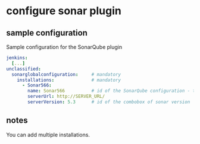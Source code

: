 # configure sonar plugin

## sample configuration
Sample configuration for the SonarQube plugin

```yaml
jenkins: 
  [...]
unclassified:
  sonarglobalconfiguration:     # mandatory
    installations:              # mandatory
      - Sonar566:
        name: Sonar566          # id of the SonarQube configuration - to be used in jobs
        serverUrl: http://SERVER_URL/
        serverVersion: 5.3      # id of the combobox of sonar version
```

## notes
You can add multiple installations.


